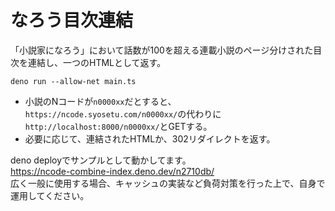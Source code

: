 # なろう目次連結

「小説家になろう」において話数が100を超える連載小説のページ分けされた目次を連結し、一つのHTMLとして返す。

```
deno run --allow-net main.ts
```

- 小説のNコードが`n0000xx`だとすると、<br>
  `https://ncode.syosetu.com/n0000xx/`の代わりに<br>
  `http://localhost:8000/n0000xx/`とGETする。
- 必要に応じて、連結されたHTMLか、302リダイレクトを返す。

deno deployでサンプルとして動かしてます。<br>
https://ncode-combine-index.deno.dev/n2710db/ <br>
広く一般に使用する場合、キャッシュの実装など負荷対策を行った上で、自身で運用してください。
